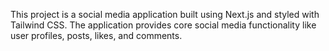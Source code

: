 This project is a social media application built using Next.js and styled with Tailwind CSS. The application provides core social media functionality like user profiles, posts, likes, and comments.
